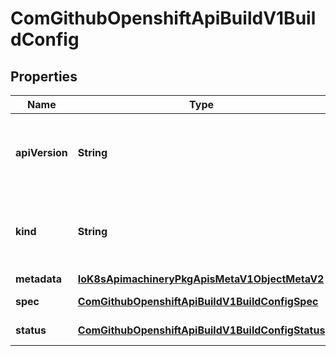 
# ComGithubOpenshiftApiBuildV1BuildConfig

## Properties
Name | Type | Description | Notes
------------ | ------------- | ------------- | -------------
**apiVersion** | **String** | APIVersion defines the versioned schema of this representation of an object. Servers should convert recognized schemas to the latest internal value, and may reject unrecognized values. More info: https://git.k8s.io/community/contributors/devel/sig-architecture/api-conventions.md#resources |  [optional]
**kind** | **String** | Kind is a string value representing the REST resource this object represents. Servers may infer this from the endpoint the client submits requests to. Cannot be updated. In CamelCase. More info: https://git.k8s.io/community/contributors/devel/sig-architecture/api-conventions.md#types-kinds |  [optional]
**metadata** | [**IoK8sApimachineryPkgApisMetaV1ObjectMetaV2**](IoK8sApimachineryPkgApisMetaV1ObjectMetaV2.md) |  |  [optional]
**spec** | [**ComGithubOpenshiftApiBuildV1BuildConfigSpec**](ComGithubOpenshiftApiBuildV1BuildConfigSpec.md) | spec holds all the input necessary to produce a new build, and the conditions when to trigger them. | 
**status** | [**ComGithubOpenshiftApiBuildV1BuildConfigStatus**](ComGithubOpenshiftApiBuildV1BuildConfigStatus.md) | status holds any relevant information about a build config |  [optional]



